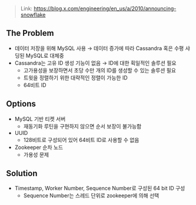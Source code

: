 > Link: https://blog.x.com/engineering/en_us/a/2010/announcing-snowflake

## The Problem
- 데이터 저장을 위해 MySQL 사용 → 데이터 증가에 따라 Cassandra 혹은 수평 샤딩된 MySQL로 대체중
- Cassandra는 고유 ID 생성 기능이 없음 → ID에 대한 획일적인 솔루션 필요
	- 고가용성을 보장하면서 초당 수만 개의 ID를 생성할 수 있는 솔루션 필요
	- 트윗을 정렬하기 위한 대략적인 정렬이 가능한 ID
	- 64비트 ID
## Options
- MySQL 기반 티켓 서버
	- 재동기화 루틴을 구현하지 않으면 순서 보장이 불가능함
- UUID
	- 128비트로 구성되어 있어 64비트 ID로 사용할 수 없음
- Zookeeper 순차 노드
	- 가용성 문제
## Solution
- Timestamp, Worker Number, Sequence Number로 구성된 64 bit ID 구성
	- Sequence Number는 스레드 단위로 zookeeper에 의해 선택